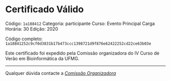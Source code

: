 # Certificado Válido

Código: `1a188412`
Categoria: participante
Curso: Evento Principal
Carga Horária: 30
Edição: 2020


Código completo: `1a18841252c9cf0d3831b17b473ccc1398721d9f876e62422252cd22ce63b03e`


Este certificado foi expedido pela Comissão organizadora do IV Curso de Verão em Bioinformática da UFMG.

----

Qualquer dúvida contacte a [_Comissão Organizadora_](<mailto:cursobioinfoufmg@gmail.com$subject=[Certificados]>)

